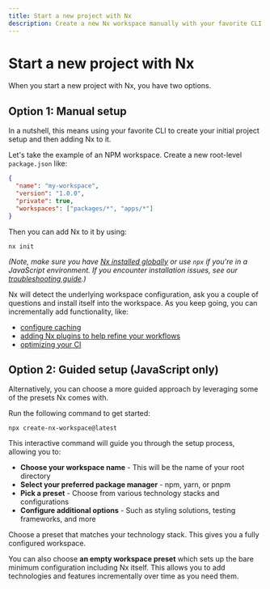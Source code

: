 ```yaml
---
title: Start a new project with Nx
description: Create a new Nx workspace manually with your favorite CLI or use the guided setup with presets for various technology stacks and configurations.
---
```


# Start a new project with Nx

When you start a new project with Nx, you have two options.

## Option 1: Manual setup

In a nutshell, this means using your favorite CLI to create your initial project setup and then adding Nx to it.

Let's take the example of an NPM workspace. Create a new root-level `package.json` like:

```json
{
  "name": "my-workspace",
  "version": "1.0.0",
  "private": true,
  "workspaces": ["packages/*", "apps/*"]
}
```

Then you can add Nx to it by using:

```shell
nx init
```

_(Note, make sure you have [Nx installed globally](/getting-started/installation) or use `npx` if you're in a JavaScript environment. If you encounter installation issues, see our [troubleshooting guide](/installation/troubleshoot-installation#global-installation-issues).)_

Nx will detect the underlying workspace configuration, ask you a couple of questions and install itself into the workspace. As you keep going, you can incrementally add functionality, like:

- [configure caching](/features/cache-task-results)
- [adding Nx plugins to help refine your workflows](/plugin-registry)
- [optimizing your CI](/ci/intro/ci-with-nx)

## Option 2: Guided setup (JavaScript only)

Alternatively, you can choose a more guided approach by leveraging some of the presets Nx comes with.

Run the following command to get started:

```shell
npx create-nx-workspace@latest
```

This interactive command will guide you through the setup process, allowing you to:

- **Choose your workspace name** - This will be the name of your root directory
- **Select your preferred package manager** - npm, yarn, or pnpm
- **Pick a preset** - Choose from various technology stacks and configurations
- **Configure additional options** - Such as styling solutions, testing frameworks, and more

Choose a preset that matches your technology stack. This gives you a fully configured workspace.

You can also choose **an empty workspace preset** which sets up the bare minimum configuration including Nx itself. This allows you to add technologies and features incrementally over time as you need them.

<!-- ## Pick Your Stack!

{% cards cols="3" lgCols="8" mdCols="6" smCols="5" moreLink="/showcase/example-repos" %}

{% link-card title="Express" appearance="small" url="/technologies/node/express" icon="express" /%}
{% link-card title="Vue" appearance="small" url="/technologies/vue/introduction" icon="vue" /%}
{% link-card title="Next" appearance="small" url="/technologies/react/next" icon="nextjs" /%}
{% link-card title="Nuxt" appearance="small" url="/technologies/vue/nuxt/introduction" icon="nuxt" /%}
{% link-card title="Nest" appearance="small" url="/technologies/node/nest" icon="nestjs" /%}
{% link-card title="Remix" appearance="small" url="/technologies/react/remix" icon="remix" /%}
{% link-card title="Expo" appearance="small" url="/technologies/react/expo" icon="expo" /%}
{% link-card title="React Native" appearance="small" url="/technologies/react/react-native" icon="react" /%}
{% link-card title="Fastify" appearance="small" url="/showcase/example-repos/mongo-fastify" icon="fastify" /%}
{% link-card title="Svelte" appearance="small" url="/showcase/example-repos/add-svelte" icon="svelte" /%}
{% link-card title="Solid" appearance="small" url="/showcase/example-repos/add-solid" icon="solid" /%}
{% link-card title="Lit" appearance="small" url="/showcase/example-repos/add-lit" icon="lit" /%}
{% link-card title="Astro" appearance="small" url="/showcase/example-repos/add-astro" icon="astro" /%}
{% link-card title="Qwik" appearance="small" url="/showcase/example-repos/add-qwik" icon="qwik" /%}

{% link-card title="Rust" appearance="small" url="/showcase/example-repos/add-rust" icon="rust" /%}
{% link-card title="Go" appearance="small" url="https://github.com/nrwl/nx-recipes/blob/main/go/README.md" icon="go" /%}
{% link-card title=".NET" appearance="small" url="https://github.com/nrwl/nx-recipes/tree/main/dot-net-standalone" icon="dotnet" /%}
{% link-card title="Cypress" appearance="small" url="/technologies/test-tools/cypress/introduction" icon="cypress" /%}
{% link-card title="Playwright" appearance="small" url="/technologies/test-tools/playwright/introduction" icon="playwright" /%}
{% link-card title="Vite" appearance="small" url="/technologies/build-tools/vite" icon="vite" /%}
{% link-card title="Storybook" appearance="small" url="/technologies/test-tools/storybook" icon="storybook" /%}
{% link-card title="Jest" appearance="small" url="/technologies/test-tools/jest/introduction" icon="jest" /%}
{% link-card title="Rspack" appearance="small" url="/technologies/build-tools/rspack/introduction" icon="rspack" /%}

{% /cards %} -->

